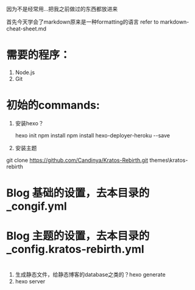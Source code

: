 因为不是经常用...把我之前做过的东西都放进来

首先今天学会了markdown原来是一种formatting的语言
refer to markdown-cheat-sheet.md

# 需要的程序：

1. Node.js
2. Git

# 初始的commands:

1. 安装hexo？

    hexo init 
    npm install
    npm install hexo-deployer-heroku --save

2. 安装主题

git clone https://github.com/Candinya/Kratos-Rebirth.git themes\kratos-rebirth

# Blog 基础的设置，去本目录的 _congif.yml

# Blog 主题的设置，去本目录的 _config.kratos-rebirth.yml

# 
1. 生成静态文件，给静态博客的database之类的？hexo generate
2. hexo server
